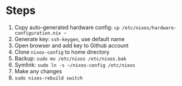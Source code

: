 # Steps

1. Copy auto-generated hardware config: `cp /etc/nixos/hardware-configuration.nix ~`
2. Generate key: `ssh-keygen`, use default name
3. Open browser and add key to Github account
4. Clone `nixos-config` to home directory
5. Backup: `sudo mv /etc/nixos /etc/nixos.bak`
6. Symlink: `sudo ln -s ~/nixos-config /etc/nixos`
7. Make any changes
8. `sudo nixos-rebuild switch`
